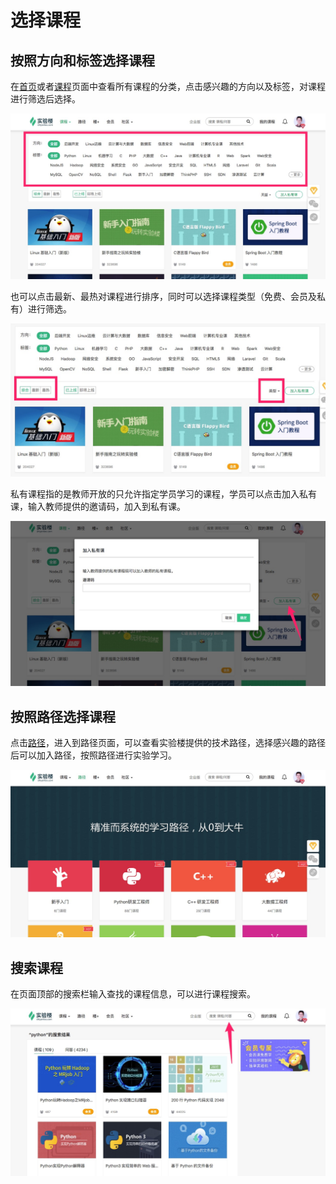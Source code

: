 # 选择课程

## 按照方向和标签选择课程

在[首页](https://www.shiyanlou.com)或者[课程](https://www.shiyanlou.com/courses)页面中查看所有课程的分类，点击感兴趣的方向以及标签，对课程进行筛选后选择。

![choosecourse](../images/choosecourse1.jpg)

也可以点击最新、最热对课程进行排序，同时可以选择课程类型（免费、会员及私有）进行筛选。

![choosecourse](../images/choosecourse2.jpg)

私有课程指的是教师开放的只允许指定学员学习的课程，学员可以点击加入私有课，输入教师提供的邀请码，加入到私有课。

![joinprivate](../images/joinprivate.jpg)

## 按照路径选择课程

点击[路径](https://www.shiyanlou.com/paths)，进入到路径页面，可以查看实验楼提供的技术路径，选择感兴趣的路径后可以加入路径，按照路径进行实验学习。

![paths](../images/paths.jpg)


## 搜索课程

在页面顶部的搜索栏输入查找的课程信息，可以进行课程搜索。

![searchcourse](../images/searchcourse.jpg)

